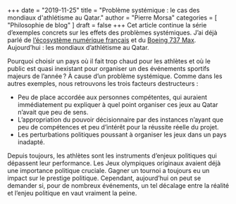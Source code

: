 +++
date        = "2019-11-25"
title       = "Problème systémique : le cas des mondiaux d'athlétisme au Qatar."
author      = "Pierre Morsa"
categories  = [ "Philosophie de blog" ]
draft       = false
+++
Cet article continue la série d’exemples concrets sur les effets des problèmes systémiques. J’ai déjà parlé de [l’écosystème numérique français](/post/2019-09-30-le-probleme-systemique-de-l-ecosysteme-high-tech-francais/) et du [Boeing 737 Max](/post/2019-10-21-probleme-systemique-le-cas-du-737-max). Aujourd’hui : les mondiaux d’athlétisme au Qatar.

Pourquoi choisir un pays où il fait trop chaud pour les athlètes et où le public est quasi inexistant pour organiser un des événements sportifs majeurs de l’année ? À cause d’un problème systémique. Comme dans les autres exemples, nous retrouvons les trois facteurs destructeurs :

* Peu de place accordée aux personnes compétentes, qui auraient immédiatement pu expliquer à quel point organiser ces jeux au Qatar n’avait que peu de sens.
* L’appropriation du pouvoir décisionnaire par des instances n’ayant que peu de compétences et peu d’intérêt pour la réussite réelle du projet.
* Les perturbations politiques poussant à organiser les jeux dans un pays inadapté.

Depuis toujours, les athlètes sont les instruments d’enjeux politiques qui dépassent leur performance. Les Jeux olympiques originaux avaient déjà une importance politique cruciale. Gagner un tournoi a toujours eu un impact sur le prestige politique. Cependant, aujourd’hui on peut se demander si, pour de nombreux événements, un tel décalage entre la réalité et l’enjeu politique en vaut vraiment la peine.
